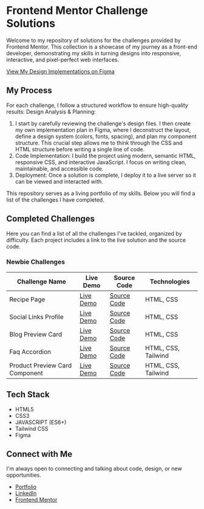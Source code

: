 # Frontend Mentor Challenge Solutions
Welcome to my repository of solutions for the challenges provided by Frontend Mentor. This collection is a showcase of my journey as a front-end developer, demonstrating my skills in turning designs into responsive, interactive, and pixel-perfect web interfaces.

[View My Design Implementations on Figma](https://www.figma.com/design/z4yOWCenUGjvJQFzuZo5LA/Frontend-Mentor-UI-Implementation)

## My Process
For each challenge, I follow a structured workflow to ensure high-quality results:
Design Analysis & Planning:
1. I start by carefully reviewing the challenge's design files. I then create my own implementation plan in Figma, where I deconstruct the layout, define a design system (colors, fonts, spacing), and plan my component structure. This crucial step allows me to think through the CSS and HTML structure before writing a single line of code.
2. Code Implementation: I build the project using modern, semantic HTML, responsive CSS, and interactive JavaScript. I focus on writing clean, maintainable, and accessible code.
3. Deployment: Once a solution is complete, I deploy it to a live server so it can be viewed and interacted with.

This repository serves as a living portfolio of my skills. Below you will find a list of the challenges I have completed.

## Completed Challenges
Here you can find a list of all the challenges I've tackled, organized by difficulty. Each project includes a link to the live solution and the source code.
### Newbie Challenges
| Challenge Name | Live Demo | Source Code | Technologies |
|---|---|---|---|
| Recipe Page | [Live Demo](https://frontend-mentor-solution-recipe-page.netlify.app/) | [Source Code](https://github.com/briangabini/frontend-mentor/tree/main/newbie/recipe-page) | HTML, CSS |
| Social Links Profile | [Live Demo](https://fe-mentor-social-links-profile.netlify.app/) | [Source Code](https://github.com/briangabini/frontend-mentor/tree/main/newbie/social-links-profile) | HTML, CSS |
| Blog Preview Card | [Live Demo](https://fe-mentor-blog-prev-card.netlify.app/) | [Source Code](https://github.com/briangabini/frontend-mentor/tree/main/newbie/blog-preview-card) | HTML, CSS |
| Faq Accordion | [Live Demo](https://brngbn-faq-accordion.netlify.app/) | [Source Code](https://github.com/briangabini/frontend-mentor/tree/main/newbie/faq-accordion) | HTML, CSS, Tailwind |
| Product Preview Card Component | [Live Demo](https://brngbn-product-preview-card-component.netlify.app/) | [Source Code](https://github.com/briangabini/frontend-mentor/tree/main/newbie/product-preview-card-component) | HTML, CSS, Tailwind |


## Tech Stack
- HTML5
- CSS3
- JAVASCRIPT (ES6+)
- Tailwind CSS
- Figma

## Connect with Me
I'm always open to connecting and talking about code, design, or new opportunities.

- [Portfolio](https://www.briangabini.com/)
- [LinkedIn](https://www.linkedin.com/in/briangabini/)
- [Frontend Mentor](https://www.frontendmentor.io/profile/briangabini/)